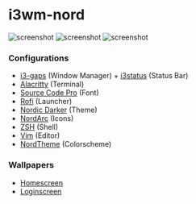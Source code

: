 # i3wm-nord
![screenshot](https://raw.githubusercontent.com/sarveshspatil111/Dotfiles/main/Pictures/screenshots/sc1.jpg?token=AOBGIISN6HJ45FBF5LXLY3LANQ4Z2)
![screenshot](https://raw.githubusercontent.com/sarveshspatil111/Dotfiles/main/Pictures/screenshots/rofi-thunar.jpg?token=AOBGIIXLZKMH42QPY5DFQHDANRICS)
![screenshot](https://raw.githubusercontent.com/sarveshspatil111/Dotfiles/main/Pictures/screenshots/lock.jpg?token=AOBGIITB3IRCFE6S3ZJYZ63ANRIEC)

### Configurations
- [i3-gaps](https://github.com/sarveshspatil111/Dotfiles/tree/main/.config/i3) (Window Manager) + [i3status](https://github.com/sarveshspatil111/Dotfiles/tree/main/.config/i3status) (Status Bar)
- [Alacritty](https://github.com/sarveshspatil111/Dotfiles/tree/main/.config/alacritty) (Terminal)
- [Source Code Pro](https://github.com/adobe-fonts/source-code-pro) (Font)
- [Rofi](https://github.com/sarveshspatil111/Dotfiles/tree/main/.config/rofi) (Launcher)
- [Nordic Darker](https://github.com/sarveshspatil111/Dotfiles/tree/main/.icons/Nordic-Darker) (Theme)
- [NordArc](https://github.com/sarveshspatil111/Dotfiles/tree/main/.icons/NordArc-Icons) (Icons)
- [ZSH](https://github.com/sarveshspatil111/Dotfiles/blob/main/.zshrc) (Shell)
- [Vim](https://github.com/sarveshspatil111/Dotfiles/blob/main/.vimrc) (Editor)
- [NordTheme](https://www.nordtheme.com/) (Colorscheme)

### Wallpapers
- [Homescreen](https://github.com/sarveshspatil111/Dotfiles/blob/main/Pictures/walls/ign-0001.png)
- [Loginscreen](https://github.com/sarveshspatil111/Dotfiles/blob/main/Pictures/arco-login.jpg)

